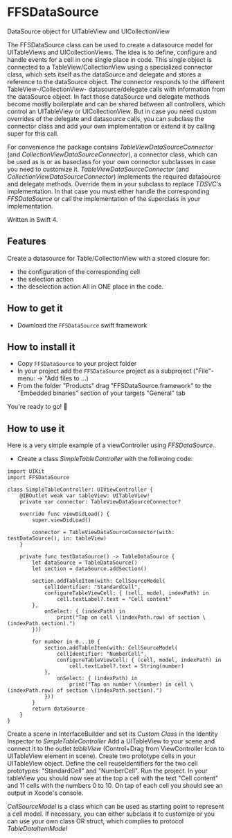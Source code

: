 # FFSDataSource

DataSource object for UITableView and UICollectionView

The FFSDataSource class can be used to create a datasource model for UITableViews and UICollectionViews.
The idea is to define, configure and handle events for a cell in one single place in code. This single object is connected to a TableView/CollectionView using a specialized connector class, which sets itself as the dataSource and delegate and stores a reference to the dataSource object. The connector responds to the different TableView-/CollectionView- datasource/delegate calls with information from the dataSource object. In fact those dataSource und delegate methods become mostly boilerplate and can be shared between all controllers, which control an UITableView or UICollectionView. But in case you need custom overrides of the delegate and datasource calls, you can subclass the connector class and add your own implementation or extend it by calling super for this call.

For convenience the package contains _TableViewDataSourceConnector_ (and _CollectionViewDataSourceConnector_), a connector class, which can be used as is or as baseclass for your own connector subclasses in case you need to customize it. _TableViewDataSourceConnector_ (and _CollectionViewDataSourceConnector_) implements the required datasource and delegate methods. Override them in your subclass to replace _TDSVC_'s implementation. In that case you must either handle the corresponding _FFSDataSource_ or call the implementation of the superclass in your implementation.

Written in Swift 4.

## Features

Create a datasource for Table/CollectionView with a stored closure for:
 * the configuration of the corresponding cell
 * the selection action
 * the deselection action
 All in ONE place in the code.

## How to get it

- Download the `FFSDataSource` swift framework

## How to install it

- Copy `FFSDataSource` to your project folder
- In your project add the `FFSDataSource` project as a subproject ("File"-menu: -> "Add files to <Your project>...)
- From the folder "Products" drag "FFSDataSource.framework" to the "Embedded binaries" section of your targets "General" tab

You're ready to go! 🎉

## How to use it

Here is a very simple example of a viewController using _FFSDataSource_.

- Create a class *SimpleTableController* with the follwoing code:
```
import UIKit
import FFSDataSource

class SimpleTableController: UIViewController {
    @IBOutlet weak var tableView: UITableView!
    private var connector: TableViewDataSourceConnector?
    
    override func viewDidLoad() {
        super.viewDidLoad()
        
        connector = TableViewDataSourceConnector(with: testDataSource(), in: tableView)
    }

    private func testDataSource() -> TableDataSource {
        let dataSource = TableDataSource()
        let section = dataSource.addSection()

        section.addTableItem(with: CellSourceModel(
            cellIdentifier: "StandardCell",
            configureTableViewCell: { (cell, model, indexPath) in
                cell.textLabel?.text = "Cell content"
        },
            onSelect: { (indexPath) in
                print("Tap on cell \(indexPath.row) of section \(indexPath.section).")
        }))

        for number in 0...10 {
            section.addTableItem(with: CellSourceModel(
                cellIdentifier: "NumberCell",
                configureTableViewCell: { (cell, model, indexPath) in
                    cell.textLabel?.text = String(number)
            },
                onSelect: { (indexPath) in
                    print("Tap on number \(number) in cell \(indexPath.row) of section \(indexPath.section).")
            }))
        }
        return dataSource
    }
}
```
Create a scene in InterfaceBuilder and set its _Custom Class_ in the Identity Inspector to _SimpleTableController_
Add a UITableView to your scene and connect it to the outlet _tableView_ (Control+Drag from ViewController Icon to UITableView element in scene).
Create two prototype cells in your UITableView object. Define the cell reuseIdentifiers for the two cell prototypes: "StandardCell" and "NumberCell".
Run the project. In your tableView you should now see at the top a cell with the text "Cell content" and 11 cells with the numbers 0 to 10. On tap of each cell you should see an output in Xcode's console.

_CellSourceModel_ is a class which can be used as starting point to represent a cell model. If necessary, you can either subclass it to customize or you can use your own class OR struct, which complies to protocol _TableDataItemModel_
